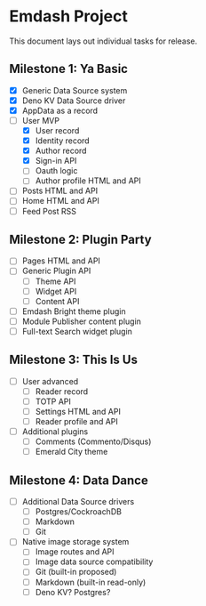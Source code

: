 # Emdash Project

This document lays out individual tasks for release.

## Milestone 1: Ya Basic

- [x] Generic Data Source system
- [x] Deno KV Data Source driver
- [x] AppData as a record
- [ ] User MVP
  - [x] User record
  - [x] Identity record
  - [x] Author record
  - [x] Sign-in API
  - [ ] Oauth logic
  - [ ] Author profile HTML and API
- [ ] Posts HTML and API
- [ ] Home HTML and API
- [ ] Feed Post RSS

## Milestone 2: Plugin Party

- [ ] Pages HTML and API
- [ ] Generic Plugin API
  - [ ] Theme API
  - [ ] Widget API
  - [ ] Content API
- [ ] Emdash Bright theme plugin
- [ ] Module Publisher content plugin
- [ ] Full-text Search widget plugin

## Milestone 3: This Is Us

- [ ] User advanced
  - [ ] Reader record
  - [ ] TOTP API
  - [ ] Settings HTML and API
  - [ ] Reader profile and API
- [ ] Additional plugins
  - [ ] Comments (Commento/Disqus)
  - [ ] Emerald City theme

## Milestone 4: Data Dance

- [ ] Additional Data Source drivers
  - [ ] Postgres/CockroachDB
  - [ ] Markdown
  - [ ] Git
- [ ] Native image storage system
  - [ ] Image routes and API
  - [ ] Image data source compatibility
  - [ ] Git (built-in proposed)
  - [ ] Markdown (built-in read-only)
  - [ ] Deno KV? Postgres?